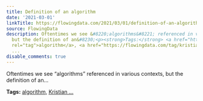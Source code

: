 ```yaml
---
title: Definition of an algorithm
date: '2021-03-01'
linkTitle: https://flowingdata.com/2021/03/01/definition-of-an-algorithm/
source: FlowingData
description: Oftentimes we see &#8220;algorithms&#8221; referenced in various contexts,
  but the definition of an&#8230;<p><strong>Tags:</strong> <a href="https://flowingdata.com/tag/algorithm/"
  rel="tag">algorithm</a>, <a href="https://flowingdata.com/tag/kristian-lum/" rel="tag">Kristian
  ...
disable_comments: true
---
```

Oftentimes we see &#8220;algorithms&#8221; referenced in various contexts, but the definition of an&#8230;<p><strong>Tags:</strong> <a href="https://flowingdata.com/tag/algorithm/" rel="tag">algorithm</a>, <a href="https://flowingdata.com/tag/kristian-lum/" rel="tag">Kristian ...